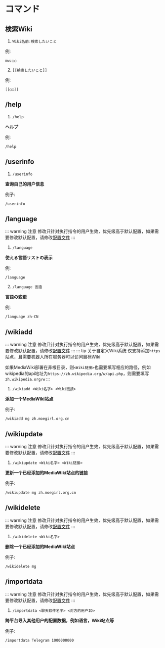 # コマンド

## 検索Wiki
1. `Wiki名前:検索したいこと`

例:
```
mw:◯◯
```

2. `[[検索したいこと]]`

例:
```
[[◯◯]]
```

## /help
1. `/help`

**ヘルプ**

例:
```
/help
```

## /userinfo
1. `/userinfo`

**查询自己的用户信息**

例子:
```
/userinfo
```

## /language
::: warning 注意
修改只针对执行指令的用户生效，优先级高于默认配置，如果需要修改默认配置，请修改[配置文件](How-to-ues/configyml-template.md)
:::

1. `/language`

**使える言語リストの表示**
  
例:
```
/language
```

2. `/language 言語`

**言語の変更**

例:
```
/language zh-CN
```

## /wikiadd
::: warning 注意
修改只针对执行指令的用户生效，优先级高于默认配置，如果需要修改默认配置，请修改[配置文件](How-to-ues/configyml-template.md)
:::
::: tip 关于自定义Wiki系统
仅支持添加`https`站点，且需要机器人所在服务器可以访问目标Wiki

如果MediaWiki部署在非根目录，则`<Wiki链接>`也需要填写相应的路径，例如wikipedia的api地址为`https://zh.wikipedia.org/w/api.php`，则需要填写`zh.wikipedia.org/w`
:::

1. `/wikiadd <Wiki名字> <Wiki链接>`

**添加一个MediaWiki站点**

例子:
```
/wikiadd mg zh.moegirl.org.cn
```

## /wikiupdate
::: warning 注意
修改只针对执行指令的用户生效，优先级高于默认配置，如果需要修改默认配置，请修改[配置文件](How-to-ues/configyml-template.md)
:::

1. `/wikiupdate <Wiki名字> <Wiki链接>`

**更新一个已经添加的MediaWiki站点的链接**

例子:
```
/wikiupdate mg zh.moegirl.org.cn
```

## /wikidelete
::: warning 注意
修改只针对执行指令的用户生效，优先级高于默认配置，如果需要修改默认配置，请修改[配置文件](How-to-ues/configyml-template.md)
:::

1. `/wikidelete <Wiki名字>`

**删除一个已经添加的MediaWiki站点**

例子:
```
/wikidelete mg
```

## /importdata
::: warning 注意
修改只针对执行指令的用户生效，优先级高于默认配置，如果需要修改默认配置，请修改[配置文件](How-to-ues/configyml-template.md)
:::

1. `/importdata <聊天软件名字> <对方的用户ID>`

**跨平台导入其他用户的配置数据，例如语言，Wiki站点等**

例子:
```
/importdata Telegram 1000000000
```